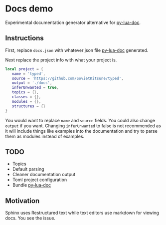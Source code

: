 # Docs demo

Experimental documentation generator alternative for [py-lua-doc](https://github.com/boolangery/py-lua-doc).

## Instructions

First, replace `docs.json` with whatever json file [py-lua-doc](https://github.com/boolangery/py-lua-doc) generated.

Next replace the project info with what your project is.

```lua
local project = {
   name = 'typed',
   source = 'https://github.com/SovietKitsune/typed',
   output = './docs',
   inferUnwanted = true,
   topics = {},
   classes = {},
   modules = {},
   structures = {}
}
```

You would want to replace `name` and `source` fields. You could also change `output` if you want. Changing `inferUnwanted` to false is not recommended as it will include things like examples into the documentation and try to parse them as modules instead of examples.

## TODO

* Topics
* Default parsing
* Cleaner documentation output
* Toml project configuration
* Bundle [py-lua-doc](https://github.com/boolangery/py-lua-doc)

## Motivation

Sphinx uses Restructured text while text editors use markdown for viewing docs. You see the issue.